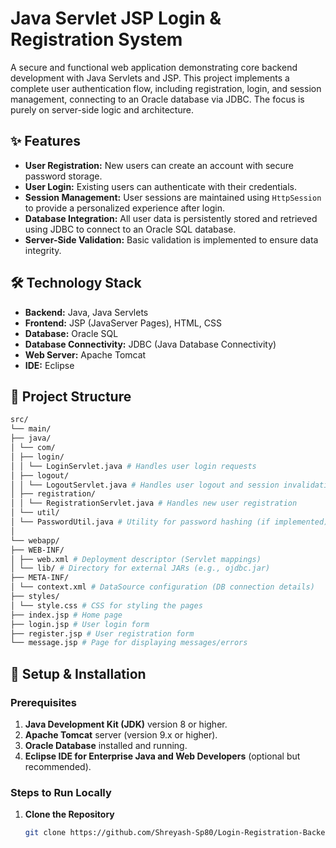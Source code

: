 # Java Servlet JSP Login & Registration System

A secure and functional web application demonstrating core backend development with Java Servlets and JSP. This project implements a complete user authentication flow, including registration, login, and session management, connecting to an Oracle database via JDBC. The focus is purely on server-side logic and architecture.

## ✨ Features

- **User Registration:** New users can create an account with secure password storage.
- **User Login:** Existing users can authenticate with their credentials.
- **Session Management:** User sessions are maintained using `HttpSession` to provide a personalized experience after login.
- **Database Integration:** All user data is persistently stored and retrieved using JDBC to connect to an Oracle SQL database.
- **Server-Side Validation:** Basic validation is implemented to ensure data integrity.

## 🛠️ Technology Stack

- **Backend:** Java, Java Servlets
- **Frontend:** JSP (JavaServer Pages), HTML, CSS
- **Database:** Oracle SQL
- **Database Connectivity:** JDBC (Java Database Connectivity)
- **Web Server:** Apache Tomcat
- **IDE:** Eclipse

## 📁 Project Structure
```bash
src/
└── main/
├── java/
│ └── com/
│ ├── login/
│ │ └── LoginServlet.java # Handles user login requests
│ ├── logout/
│ │ └── LogoutServlet.java # Handles user logout and session invalidation
│ ├── registration/
│ │ └── RegistrationServlet.java # Handles new user registration
│ └── util/
│ └── PasswordUtil.java # Utility for password hashing (if implemented)
│
└── webapp/
├── WEB-INF/
│ ├── web.xml # Deployment descriptor (Servlet mappings)
│ └── lib/ # Directory for external JARs (e.g., ojdbc.jar)
├── META-INF/
│ └── context.xml # DataSource configuration (DB connection details)
├── styles/
│ └── style.css # CSS for styling the pages
├── index.jsp # Home page
├── login.jsp # User login form
├── register.jsp # User registration form
└── message.jsp # Page for displaying messages/errors
```


## 🔧 Setup & Installation

### Prerequisites
1. **Java Development Kit (JDK)** version 8 or higher.
2. **Apache Tomcat** server (version 9.x or higher).
3. **Oracle Database** installed and running.
4. **Eclipse IDE for Enterprise Java and Web Developers** (optional but recommended).

### Steps to Run Locally

1. **Clone the Repository**
   ```bash
   git clone https://github.com/Shreyash-Sp80/Login-Registration-Backend-Java.git
```
